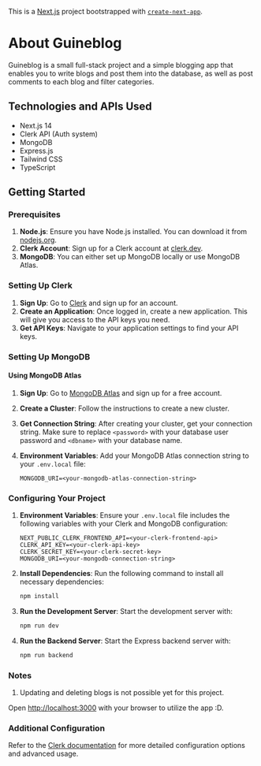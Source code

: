 This is a [Next.js](https://nextjs.org/) project bootstrapped with [`create-next-app`](https://github.com/vercel/next.js/tree/canary/packages/create-next-app).

# About Guineblog

Guineblog is a small full-stack project and a simple blogging app that enables you to write blogs and post them into the database, as well as post comments to each blog and filter categories.

## Technologies and APIs Used

* Next.js 14
* Clerk API (Auth system)
* MongoDB
* Express.js
* Tailwind CSS
* TypeScript

## Getting Started

### Prerequisites

1. **Node.js**: Ensure you have Node.js installed. You can download it from [nodejs.org](https://nodejs.org/).
2. **Clerk Account**: Sign up for a Clerk account at [clerk.dev](https://clerk.dev/).
3. **MongoDB**: You can either set up MongoDB locally or use MongoDB Atlas.

### Setting Up Clerk

1. **Sign Up**: Go to [Clerk](https://clerk.dev/) and sign up for an account.
2. **Create an Application**: Once logged in, create a new application. This will give you access to the API keys you need.
3. **Get API Keys**: Navigate to your application settings to find your API keys.

### Setting Up MongoDB

#### Using MongoDB Atlas

1. **Sign Up**: Go to [MongoDB Atlas](https://www.mongodb.com/cloud/atlas) and sign up for a free account.
2. **Create a Cluster**: Follow the instructions to create a new cluster.
3. **Get Connection String**: After creating your cluster, get your connection string. Make sure to replace `<password>` with your database user password and `<dbname>` with your database name.
4. **Environment Variables**: Add your MongoDB Atlas connection string to your `.env.local` file:

    ```env
    MONGODB_URI=<your-mongodb-atlas-connection-string>
    ```

### Configuring Your Project

1. **Environment Variables**: Ensure your `.env.local` file includes the following variables with your Clerk and MongoDB configuration:

    ```env
    NEXT_PUBLIC_CLERK_FRONTEND_API=<your-clerk-frontend-api>
    CLERK_API_KEY=<your-clerk-api-key>
    CLERK_SECRET_KEY=<your-clerk-secret-key>
    MONGODB_URI=<your-mongodb-connection-string>
    ```

2. **Install Dependencies**: Run the following command to install all necessary dependencies:

    ```sh
    npm install
    ```

3. **Run the Development Server**: Start the development server with:

    ```sh
    npm run dev
    ```

4. **Run the Backend Server**: Start the Express backend server with:

    ```sh
    npm run backend
    ```

### Notes

1. Updating and deleting blogs is not possible yet for this project.

Open [http://localhost:3000](http://localhost:3000) with your browser to utilize the app :D.

### Additional Configuration

Refer to the [Clerk documentation](https://docs.clerk.dev/) for more detailed configuration options and advanced usage.
